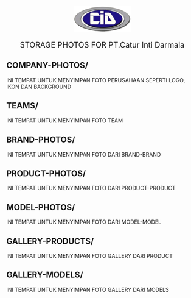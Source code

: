 <a><p align="center"><img src="https://github.com/akhbarulhadi/photos/blob/main/COMPANY-PHOTOS/logo-company.png" width="150" alt="Laravel Logo"></a></p>

<p style="font-size: 20px;" align="center">
STORAGE PHOTOS FOR PT.Catur Inti Darmala
</p>

## COMPANY-PHOTOS/

INI TEMPAT UNTUK MENYIMPAN FOTO PERUSAHAAN SEPERTI LOGO, IKON DAN BACKGROUND


## TEAMS/

INI TEMPAT UNTUK MENYIMPAN FOTO TEAM


## BRAND-PHOTOS/

INI TEMPAT UNTUK MENYIMPAN FOTO DARI BRAND-BRAND


## PRODUCT-PHOTOS/

INI TEMPAT UNTUK MENYIMPAN FOTO DARI PRODUCT-PRODUCT


## MODEL-PHOTOS/

INI TEMPAT UNTUK MENYIMPAN FOTO DARI MODEL-MODEL


## GALLERY-PRODUCTS/

INI TEMPAT UNTUK MENYIMPAN FOTO GALLERY DARI PRODUCT


## GALLERY-MODELS/

INI TEMPAT UNTUK MENYIMPAN FOTO GALLERY DARI MODELS